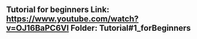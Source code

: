 Tutorial for beginners
Link: https://www.youtube.com/watch?v=OJ16BaPC6VI
Folder: Tutorial#1_forBeginners
---
